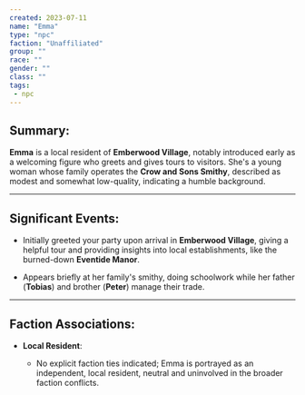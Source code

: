 ```yaml
---
created: 2023-07-11
name: "Emma"
type: "npc"
faction: "Unaffiliated"
group: ""
race: ""
gender: ""
class: ""
tags:
 - npc
---
```

## Summary:

**Emma** is a local resident of **Emberwood Village**, notably introduced early as a welcoming figure who greets and gives tours to visitors. She's a young woman whose family operates the **Crow and Sons Smithy**, described as modest and somewhat low-quality, indicating a humble background.

---

## Significant Events:

- Initially greeted your party upon arrival in **Emberwood Village**, giving a helpful tour and providing insights into local establishments, like the burned-down **Eventide Manor**.
    
- Appears briefly at her family's smithy, doing schoolwork while her father (**Tobias**) and brother (**Peter**) manage their trade.
    

---

## Faction Associations:

- **Local Resident**:
    
    - No explicit faction ties indicated; Emma is portrayed as an independent, local resident, neutral and uninvolved in the broader faction conflicts.

